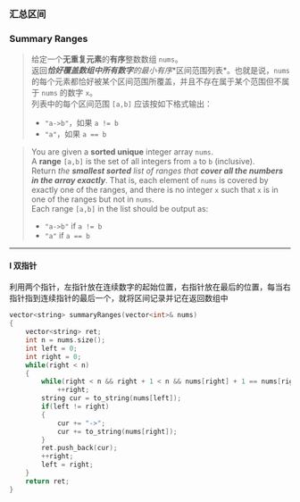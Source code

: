 ### 汇总区间
### Summary Ranges

> 给定一个**无重复元素**的**有序**整数数组 `nums`。  
> 返回***恰好覆盖数组中所有数字**的**最小有序**区间范围列表*。也就是说，`nums` 的每个元素都恰好被某个区间范围所覆盖，并且不存在属于某个范围但不属于 `nums` 的数字 `x`。  
> 列表中的每个区间范围 `[a,b]` 应该按如下格式输出：  
> - `"a->b"`，如果 `a != b`  
> - `"a"`，如果 `a == b`  

> You are given a **sorted unique** integer array `nums`.  
> A **range** `[a,b]` is the set of all integers from `a` to `b` (inclusive).  
> Return *the **smallest sorted** list of ranges that **cover all the numbers in the array exactly***. That is, each element of `nums` is covered by exactly one of the ranges, and there is no integer `x` such that `x` is in one of the ranges but not in `nums`.  
> Each range `[a,b]` in the list should be output as:  
> - `"a->b"` if `a != b`  
> - `"a"` if `a == b`  

----------

#### I 双指针

利用两个指针，左指针放在连续数字的起始位置，右指针放在最后的位置，每当右指针指到连续指针的最后一个，就将区间记录并记在返回数组中  

```cpp
vector<string> summaryRanges(vector<int>& nums) 
{
    vector<string> ret;
    int n = nums.size();
    int left = 0;
    int right = 0;
    while(right < n)
    {
        while(right < n && right + 1 < n && nums[right] + 1 == nums[right + 1])
            ++right;
        string cur = to_string(nums[left]);
        if(left != right)
        {
            cur += "->";
            cur += to_string(nums[right]);
        }
        ret.push_back(cur);
        ++right;
        left = right;
    }
    return ret;
}
```
